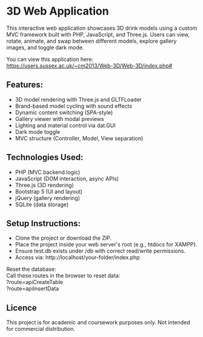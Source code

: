 # 3D Web Application
This interactive web application showcases 3D drink models using a custom MVC framework built with PHP, JavaScript, and Three.js. 
Users can view, rotate, animate, and swap between different models, explore gallery images, and toggle dark mode.

You can view this application here: https://users.sussex.ac.uk/~cm2013/Web-3D/Web-3D/index.php#

## Features:
- 3D model rendering with Three.js and GLTFLoader
- Brand-based model cycling with sound effects
- Dynamic content switching (SPA-style)
- Gallery viewer with modal previews
- Lighting and material control via dat.GUI
- Dark mode toggle
- MVC structure (Controller, Model, View separation)

## Technologies Used:
- PHP (MVC backend logic)
- JavaScript (DOM interaction, async APIs)
- Three.js (3D rendering)
- Bootstrap 5 (UI and layout)
- jQuery (gallery rendering)
- SQLite (data storage)

## Setup Instructions:
- Clone the project or download the ZIP.
- Place the project inside your web server's root (e.g., htdocs for XAMPP).
- Ensure test.db exists under /db with correct read/write permissions.
- Access via: http://localhost/your-folder/index.php

Reset the database:  
Call these routes in the browser to reset data:  
  ?route=apiCreateTable  
  ?route=apiInsertData

## Licence
This project is for academic and coursework purposes only. Not intended for commercial distribution.
